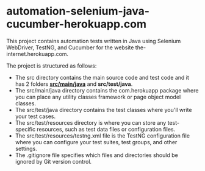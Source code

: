 # automation-selenium-java-cucumber-herokuapp.com
This project contains automation tests written in Java using Selenium WebDriver, TestNG, and Cucumber for the website the-internet.herokuapp.com. 

The project is structured as follows:

- The src directory contains the main source code and test code and it has 2 folders [**src/main/java**](url) and **src/test/java**.
- The src/main/java directory contains the com.herokuapp package where you can place any utility classes framework or page object model classes.
- The src/test/java directory contains the test classes where you'll write your test cases.
- The src/test/resources directory is where you can store any test-specific resources, such as test data files or configuration files.
- The src/test/resources/testng.xml file is the TestNG configuration file where you can configure your test suites, test groups, and other settings.
- The .gitignore file specifies which files and directories should be ignored by Git version control.
